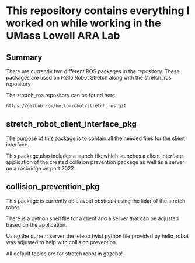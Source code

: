 # This repository contains everything I worked on while working in the UMass Lowell ARA Lab

## Summary
There are currently two different ROS packages in the repository. These packages are used on Hello Robot Stretch along with the stretch_ros repository 

The stretch_ros repository can be found here:
```bash
https://github.com/hello-robot/stretch_ros.git
```

## stretch_robot_client_interface_pkg
The purpose of this package is to contain all the needed files for the client interface.

This package also includes a launch file which launches a client interface application of the created collision prevention package as well as a server on a rosbridge on port 2022.

## collision_prevention_pkg
This package is currently able avoid obsticals using the lidar of the stretch robot. 

There is a python shell file for a client and a server that can be adjusted based on the application.

Using the current server the teleop twist python file provided by hello_robot was adjusted to help with collision prevention.

All default topics are for stretch robot in gazebo!

